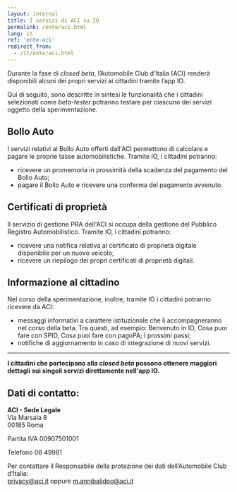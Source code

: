 ```yaml
---
layout: internal
title: I servizi di ACI su IO
permalink: /ente/aci.html
lang: it
ref: 'ente-aci'
redirect_from:
  - /it/ente/aci.html
---
```

  
Durante la fase di *closed beta*, l’Automobile Club d’Italia (ACI) renderà disponibili alcuni dei propri servizi ai cittadini tramite l’app IO. 
  
Qui di seguito, sono descritte in sintesi le funzionalità che i cittadini selezionati come *beta-tester* potranno testare per ciascuno dei servizi oggetto della sperimentazione.

## Bollo Auto
  
I servizi relativi al Bollo Auto offerti dall'ACI permettono di calcolare e pagare le proprie tasse automobilistiche. Tramite IO, i cittadini potranno:

- ricevere un promemoria in prossimità della scadenza del pagamento del Bollo Auto;
- pagare il Bollo Auto e ricevere una conferma del pagamento avvenuto.

## Certificati di proprietà
   
Il servizio di gestione PRA dell'ACI si occupa della gestione del Pubblico Registro Automobilistico. Tramite IO, i cittadini potranno:
   
- ricevere una notifica relativa al certificato di proprietà digitale disponibile per un nuovo veicolo;
- ricevere un riepilogo dei propri certificati di proprietà digitali.
 
## Informazione al cittadino

Nel corso della sperimentazione, inoltre, tramite IO i cittadini potranno ricevere da ACI:

- messaggi informativi a carattere istituzionale che li accompagneranno nel corso della beta. Tra questi, ad esempio: Benvenuto in IO, Cosa puoi fare con SPID, Cosa puoi fare con pagoPA; I prossimi passi;
- notifiche di aggiornamento in caso di integrazione di nuovi servizi.

<hr class="my-5"/>

**I cittadini che partecipano alla _closed beta_ possono ottenere maggiori dettagli sui singoli servizi direttamente nell'app IO.**

## Dati di contatto:

**ACI - Sede Legale**   
Via Marsala 8  
00185 Roma

Partita IVA 00907501001

Telefono 06 49981

Per contattare il Responsabile della protezione dei dati dell’Automobile Club d’Italia:  
[privacy@aci.it](mailto:privacy@aci.it) oppure [m.annibalidpo@aci.it](mailto:m.annibalidpo@aci.it) 
